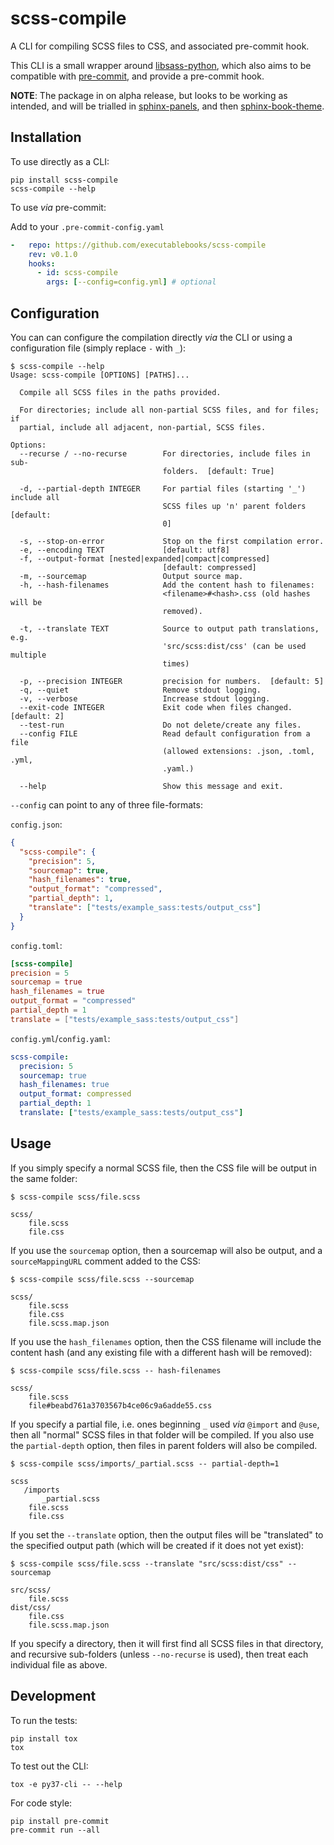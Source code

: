 # scss-compile

A CLI for compiling SCSS files to CSS, and associated pre-commit hook.

This CLI is a small wrapper around [libsass-python](https://github.com/sass/libsass-python),
which also aims to be compatible with [pre-commit](https://pre-commit.com/),
and provide a pre-commit hook.

**NOTE**: The package in on alpha release, but looks to be working as intended,
and will be trialled in [sphinx-panels](https://github.com/executablebooks/sphinx-panels),
and then [sphinx-book-theme](https://github.com/executablebooks/sphinx-book-theme).

## Installation

To use directly as a CLI:

```console
pip install scss-compile
scss-compile --help
```

To use *via* pre-commit:

Add to your `.pre-commit-config.yaml`

```yaml
-   repo: https://github.com/executablebooks/scss-compile
    rev: v0.1.0
    hooks:
      - id: scss-compile
        args: [--config=config.yml] # optional
```

## Configuration

You can can configure the compilation directly *via* the CLI or using a configuration file
(simply replace `-` with `_`):

```console
$ scss-compile --help
Usage: scss-compile [OPTIONS] [PATHS]...

  Compile all SCSS files in the paths provided.

  For directories; include all non-partial SCSS files, and for files; if
  partial, include all adjacent, non-partial, SCSS files.

Options:
  --recurse / --no-recurse        For directories, include files in sub-
                                  folders.  [default: True]

  -d, --partial-depth INTEGER     For partial files (starting '_') include all
                                  SCSS files up 'n' parent folders  [default:
                                  0]

  -s, --stop-on-error             Stop on the first compilation error.
  -e, --encoding TEXT             [default: utf8]
  -f, --output-format [nested|expanded|compact|compressed]
                                  [default: compressed]
  -m, --sourcemap                 Output source map.
  -h, --hash-filenames            Add the content hash to filenames:
                                  <filename>#<hash>.css (old hashes will be
                                  removed).

  -t, --translate TEXT            Source to output path translations, e.g.
                                  'src/scss:dist/css' (can be used multiple
                                  times)

  -p, --precision INTEGER         precision for numbers.  [default: 5]
  -q, --quiet                     Remove stdout logging.
  -v, --verbose                   Increase stdout logging.
  --exit-code INTEGER             Exit code when files changed.  [default: 2]
  --test-run                      Do not delete/create any files.
  --config FILE                   Read default configuration from a file
                                  (allowed extensions: .json, .toml, .yml,
                                  .yaml.)

  --help                          Show this message and exit.
```

`--config` can point to any of three file-formats:

`config.json`:

```json
{
  "scss-compile": {
    "precision": 5,
    "sourcemap": true,
    "hash_filenames": true,
    "output_format": "compressed",
    "partial_depth": 1,
    "translate": ["tests/example_sass:tests/output_css"]
  }
}
```

`config.toml`:

```toml
[scss-compile]
precision = 5
sourcemap = true
hash_filenames = true
output_format = "compressed"
partial_depth = 1
translate = ["tests/example_sass:tests/output_css"]
```

`config.yml`/`config.yaml`:

```yaml
scss-compile:
  precision: 5
  sourcemap: true
  hash_filenames: true
  output_format: compressed
  partial_depth: 1
  translate: ["tests/example_sass:tests/output_css"]
```

## Usage

If you simply specify a normal SCSS file, then the CSS file will be output in the same folder:

```console
$ scss-compile scss/file.scss
```

```
scss/
    file.scss
    file.css
```

If you use the `sourcemap` option, then a sourcemap will also be output,
and a `sourceMappingURL` comment added to the CSS:

```console
$ scss-compile scss/file.scss --sourcemap
```

```
scss/
    file.scss
    file.css
    file.scss.map.json
```

If you use the `hash_filenames` option, then the CSS filename will include the content hash (and any existing file with a different hash will be removed):

```console
$ scss-compile scss/file.scss -- hash-filenames
```

```
scss/
    file.scss
    file#beabd761a3703567b4ce06c9a6adde55.css
```

If you specify a partial file, i.e. ones beginning `_` used *via* `@import` and `@use`,
then all "normal" SCSS files in that folder will be compiled.
If you also use the `partial-depth` option, then files in parent folders will also be compiled.

```console
$ scss-compile scss/imports/_partial.scss -- partial-depth=1
```

```
scss
   /imports
       _partial.scss
    file.scss
    file.css
```

If you set the `--translate` option, then the output files will be "translated" to the specified output path
(which will be created if it does not yet exist):

```console
$ scss-compile scss/file.scss --translate "src/scss:dist/css" --sourcemap
```

```
src/scss/
    file.scss
dist/css/
    file.css
    file.scss.map.json
```

If you specify a directory, then it will first find all SCSS files in that directory,
and recursive sub-folders (unless `--no-recurse` is used), then treat each individual file as above.

## Development

To run the tests:

```console
pip install tox
tox
```

To test out the CLI:

```console
tox -e py37-cli -- --help
```

For code style:

```console
pip install pre-commit
pre-commit run --all
```
